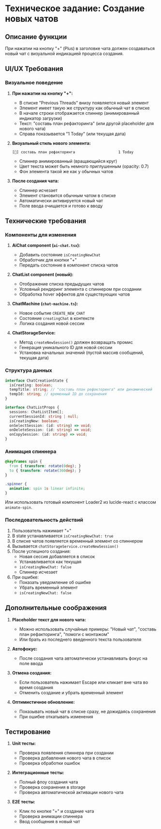 # Техническое задание: Создание новых чатов

## Описание функции

При нажатии на кнопку "+" (Plus) в заголовке чата должен создаваться новый чат с визуальной индикацией процесса создания.

## UI/UX Требования

### Визуальное поведение

1. **При нажатии на кнопку "+":**
   - В списке "Previous Threads" внизу появляется новый элемент
   - Элемент имеет такую же структуру как обычный чат в списке
   - В начале строки отображается спиннер (анимированный индикатор загрузки)
   - Текст: "составь план рефакторинга" (или другой placeholder для нового чата)
   - Справа показывается "1 Today" (или текущая дата)

2. **Визуальный стиль нового элемента:**
   ```
   [🔄] составь план рефакторинга                    1 Today
   ```
   - Спиннер анимированный (вращающийся круг)
   - Цвет текста может быть немного приглушенным (opacity: 0.7)
   - Фон элемента такой же как у обычных чатов

3. **После создания чата:**
   - Спиннер исчезает
   - Элемент становится обычным чатом в списке
   - Автоматически активируется новый чат
   - Поле ввода очищается и готово к вводу

## Технические требования

### Компоненты для изменения

1. **AiChat component (`ai-chat.tsx`):**
   - Добавить состояние `isCreatingNewChat`
   - Обработчик для кнопки "+"
   - Передать состояние в компонент списка чатов

2. **ChatList component (новый):**
   - Отображение списка предыдущих чатов
   - Условный рендеринг элемента с спиннером при создании
   - Обработка hover эффектов для существующих чатов

3. **ChatMachine (`chat-machine.ts`):**
   - Новое событие `CREATE_NEW_CHAT`
   - Состояние `creatingChat` в контексте
   - Логика создания новой сессии

4. **ChatStorageService:**
   - Метод `createNewSession()` должен возвращать промис
   - Генерация уникального ID для новой сессии
   - Установка начальных значений (пустой массив сообщений, текущая дата)

### Структура данных

```typescript
interface ChatCreationState {
  isCreating: boolean;
  tempTitle: string; // "составь план рефакторинга" или динамический
  tempId: string; // временный ID до сохранения
}

interface ChatListProps {
  sessions: ChatListItem[];
  currentSessionId: string | null;
  isCreatingNew: boolean;
  onSelectSession: (id: string) => void;
  onDeleteSession: (id: string) => void;
  onCopySession: (id: string) => void;
}
```

### Анимация спиннера

```css
@keyframes spin {
  from { transform: rotate(0deg); }
  to { transform: rotate(360deg); }
}

.spinner {
  animation: spin 1s linear infinite;
}
```

Или использовать готовый компонент Loader2 из lucide-react с классом `animate-spin`.

### Последовательность действий

1. Пользователь нажимает "+"
2. В state устанавливается `isCreatingNewChat: true`
3. В списке чатов появляется временный элемент со спиннером
4. Вызывается `chatStorageService.createNewSession()`
5. После успешного создания:
   - Новая сессия добавляется в список
   - Устанавливается как текущая
   - `isCreatingNewChat: false`
   - Спиннер исчезает
6. При ошибке:
   - Показать уведомление об ошибке
   - Убрать временный элемент
   - `isCreatingNewChat: false`

## Дополнительные соображения

1. **Placeholder текст для нового чата:**
   - Можно использовать случайные примеры: "Новый чат", "составь план рефакторинга", "помоги с монтажом"
   - Или брать из последнего введенного текста пользователя

2. **Автофокус:**
   - После создания чата автоматически устанавливать фокус на поле ввода

3. **Отмена создания:**
   - Если пользователь нажимает Escape или кликает вне чата во время создания
   - Отменить создание и убрать временный элемент

4. **Оптимистичное обновление:**
   - Показывать новый чат в списке сразу, не дожидаясь сохранения
   - При ошибке откатывать изменения

## Тестирование

1. **Unit тесты:**
   - Проверка появления спиннера при создании
   - Проверка добавления нового чата в список
   - Проверка обработки ошибок

2. **Интеграционные тесты:**
   - Полный флоу создания чата
   - Проверка сохранения в storage
   - Проверка автоматической активации нового чата

3. **E2E тесты:**
   - Клик по кнопке "+" и создание чата
   - Проверка анимации спиннера
   - Ввод сообщения в новый чат